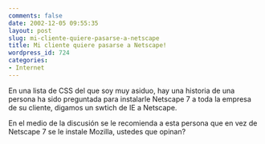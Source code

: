 ```yaml
---
comments: false
date: 2002-12-05 09:55:35
layout: post
slug: mi-cliente-quiere-pasarse-a-netscape
title: Mi cliente quiere pasarse a Netscape!
wordpress_id: 724
categories:
- Internet
---
```


En una lista de CSS del que soy muy asiduo, hay una historia de una persona ha sido preguntada para instalarle Netscape 7 a toda la empresa de su cliente, digamos un swtich de IE a Netscape.





En el medio de la discusión se le recomienda a esta persona que en vez de Netscape 7 se le instale Mozilla, ustedes que opinan?




 
